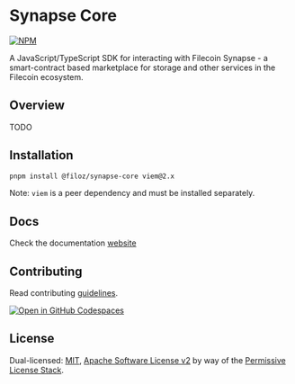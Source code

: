 # Synapse Core

[![NPM](https://nodei.co/npm/@filoz/synapse-sdk.svg?style=flat&data=n,v&color=blue)](https://nodei.co/npm/@filoz/synapse-core/)

A JavaScript/TypeScript SDK for interacting with Filecoin Synapse - a smart-contract based marketplace for storage and other services in the Filecoin ecosystem.

## Overview

TODO

## Installation

```bash
pnpm install @filoz/synapse-core viem@2.x
```

Note: `viem` is a peer dependency and must be installed separately.

## Docs

Check the documentation [website](https://synapse.filecoin.services/)

## Contributing

Read contributing  [guidelines](../../.github/CONTRIBUTING.md).

[![Open in GitHub Codespaces](https://github.com/codespaces/badge.svg)](https://codespaces.new/FilOzone/synapse-sdk)

## License

Dual-licensed: [MIT](../../LICENSE.md), [Apache Software License v2](../../LICENSE.md) by way of the
[Permissive License Stack](https://protocol.ai/blog/announcing-the-permissive-license-stack/).
